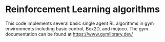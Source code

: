 # Reinforcement Learning algorithms
This code implements several basic single agent RL algorithms in gym environments including basic control, Box2D, and mujoco. The gym documentation can be found at https://www.gymlibrary.dev/

